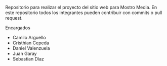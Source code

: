 Repositorio para realizar el proyecto del sitio web para Mostro Media. En este repositorio todos los integrantes pueden contribuir con commits o pull request.

Encargados
- Camilo Arguello
- Cristhian Cepeda
- Daniel Valenzuela
- Juan Garay
- Sebastian Díaz

